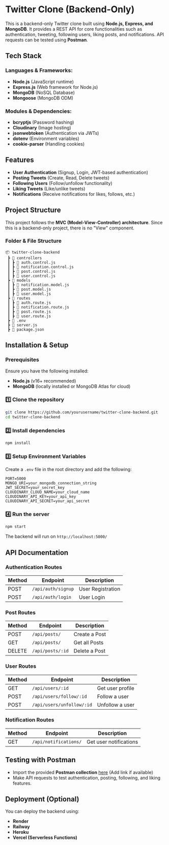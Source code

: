 # Twitter Clone (Backend-Only)

This is a backend-only Twitter clone built using **Node.js, Express, and MongoDB**. It provides a REST API for core functionalities such as authentication, tweeting, following users, liking posts, and notifications. API requests can be tested using **Postman**.

## Tech Stack

### Languages & Frameworks:
- **Node.js** (JavaScript runtime)
- **Express.js** (Web framework for Node.js)
- **MongoDB** (NoSQL Database)
- **Mongoose** (MongoDB ODM)

### Modules & Dependencies:
- **bcryptjs** (Password hashing)
- **Cloudinary** (Image hosting)
- **jsonwebtoken** (Authentication via JWTs)
- **dotenv** (Environment variables)
- **cookie-parser** (Handling cookies)

## Features
- **User Authentication** (Signup, Login, JWT-based authentication)
- **Posting Tweets** (Create, Read, Delete tweets)
- **Following Users** (Follow/unfollow functionality)
- **Liking Tweets** (Like/unlike tweets)
- **Notifications** (Receive notifications for likes, follows, etc.)

## Project Structure
This project follows the **MVC (Model-View-Controller) architecture**. Since this is a backend-only project, there is no "View" component.

### Folder & File Structure
```
📦 twitter-clone-backend
 ┣ 📂 controllers
 ┃ ┣ 📜 auth.control.js
 ┃ ┣ 📜 notification.control.js
 ┃ ┣ 📜 post.control.js
 ┃ ┣ 📜 user.control.js
 ┣ 📂 models
 ┃ ┣ 📜 notification.model.js
 ┃ ┣ 📜 post.model.js
 ┃ ┣ 📜 user.model.js
 ┣ 📂 routes
 ┃ ┣ 📜 auth.route.js
 ┃ ┣ 📜 notification.route.js
 ┃ ┣ 📜 post.route.js
 ┃ ┣ 📜 user.route.js
 ┣ 📜 .env
 ┣ 📜 server.js
 ┣ 📜 package.json
```

##  Installation & Setup
### Prerequisites
Ensure you have the following installed:
- **Node.js** (v16+ recommended)
- **MongoDB** (locally installed or MongoDB Atlas for cloud)

### 1️⃣ Clone the repository
```sh
git clone https://github.com/yourusername/twitter-clone-backend.git
cd twitter-clone-backend
```

### 2️⃣ Install dependencies
```sh
npm install
```

### 3️⃣ Setup Environment Variables
Create a `.env` file in the root directory and add the following:
```env
PORT=5000
MONGO_URI=your_mongodb_connection_string
JWT_SECRET=your_secret_key
CLOUDINARY_CLOUD_NAME=your_cloud_name
CLOUDINARY_API_KEY=your_api_key
CLOUDINARY_API_SECRET=your_api_secret
```

### 4️⃣ Run the server
```sh
npm start
```

The backend will run on `http://localhost:5000/`

##  API Documentation

### Authentication Routes
| Method | Endpoint           | Description        |
|--------|-------------------|--------------------|
| POST   | `/api/auth/signup` | User Registration |
| POST   | `/api/auth/login`  | User Login        |

### Post Routes
| Method | Endpoint          | Description        |
|--------|-------------------|--------------------|
| POST   | `/api/posts/`     | Create a Post     |
| GET    | `/api/posts/`     | Get all Posts     |
| DELETE | `/api/posts/:id`  | Delete a Post     |

### User Routes
| Method | Endpoint                | Description          |
|--------|-------------------------|----------------------|
| GET    | `/api/users/:id`        | Get user profile    |
| POST   | `/api/users/follow/:id` | Follow a user       |
| POST   | `/api/users/unfollow/:id` | Unfollow a user    |

### Notification Routes
| Method | Endpoint              | Description          |
|--------|-----------------------|----------------------|
| GET    | `/api/notifications/` | Get user notifications |


##  Testing with Postman
- Import the provided **Postman collection** [here](#) (Add link if available)
- Make API requests to test authentication, posting, following, and liking features.

##  Deployment (Optional)
You can deploy the backend using:
- **Render**
- **Railway**
- **Heroku**
- **Vercel (Serverless Functions)**




